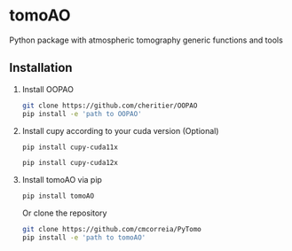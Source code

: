 # tomoAO
Python package with atmospheric tomography generic functions and tools

## Installation

1. Install OOPAO
    ```sh
    git clone https://github.com/cheritier/OOPAO
    pip install -e 'path to OOPAO'
    ```

2. Install cupy according to your cuda version (Optional)
    ```sh
    pip install cupy-cuda11x
    ```
    ```sh
    pip install cupy-cuda12x
    ```

3. Install tomoAO via pip
    ```sh
    pip install tomoAO
    ```

    Or clone the repository
    ```sh
    git clone https://github.com/cmcorreia/PyTomo
    pip install -e 'path to tomoAO'
    ```
    



